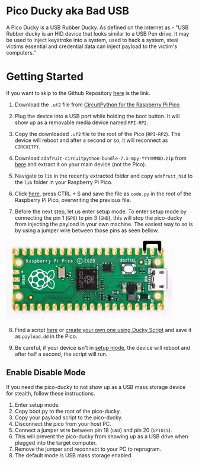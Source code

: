 # Pico Ducky aka Bad USB

A Pico Ducky is a USB Rubber Ducky. As defined on the internet as -
"USB Rubber ducky is an HID device that looks similar to a USB Pen drive. It may be used to inject keystroke into a system, used to hack a system, steal victims essential and credential data can inject payload to the victim's computers."

# Getting Started

If you want to skip to the Github Repository [here](https://github.com/dbisu/pico-ducky) is the link.

1. Download the `.uf2` file from [CircuitPython for the Raspberry Pi Pico](https://circuitpython.org/board/raspberry_pi_pico/)

2. Plug the device into a USB port while holding the boot button. It will show up as a removable media device named `RPI-RP2`.

3. Copy the downloaded `.uf2` file to the root of the Pico (`RPI-RP2`). The device will reboot and after a second or so, it will reconnect as `CIRCUITPY`.

4. Download `adafruit-circuitpython-bundle-7.x-mpy-YYYYMMDD.zip` from [here](https://github.com/adafruit/Adafruit_CircuitPython_Bundle/releases/latest) and extract it on your main device (not the Pico).

5. Navigate to `lib` in the recently extracted folder and copy `adafruit_hid` to the `lib` folder in your Raspberry Pi Pico.

6. Click [here](https://raw.githubusercontent.com/dbisu/pico-ducky/main/duckyinpython.py), press CTRL + S and save the file as `code.py` in the root of the Raspberry Pi Pico, overwriting the previous file.

7. Before the next step, let us enter setup mode. To enter setup mode by connecting the pin 1 (`GP0`) to pin 3 (`GND`), this will stop the pico-ducky from injecting the payload in your own machine.
The easiest way to so is by using a jumper wire between those pins as seen bellow.


![Setup Mode](https://github.com/dbisu/pico-ducky/blob/main/images/setup-mode.png?raw=true)


8. Find a script [here](https://github.com/hak5darren/USB-Rubber-Ducky/wiki/Payloads) or [create your own one using Ducky Script](https://github.com/hak5darren/USB-Rubber-Ducky/wiki/Duckyscript) and save it as `payload.dd` in the Pico.

9. Be careful, if your device isn't in [setup mode](#setup-mode), the device will reboot and after half a second, the script will run.


## Enable Disable Mode

If you need the pico-ducky to not show up as a USB mass storage device for stealth, follow these instructions.
1. Enter setup mode.
2. Copy boot.py to the root of the pico-ducky.
3. Copy your payload script to the pico-ducky.
4. Disconnect the pico from your host PC.
5. Connect a jumper wire between pin 18 (`GND`) and pin 20 (`GPIO15`).
6. This will prevent the pico-ducky from showing up as a USB drive when plugged into the target computer. 
7. Remove the jumper and reconnect to your PC to reprogram.
8. The default mode is USB mass storage enabled.